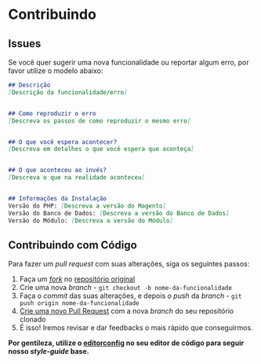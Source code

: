# Contribuindo

## Issues
Se você quer sugerir uma nova funcionalidade ou reportar algum erro, por favor utilize o modelo abaixo:

```markdown
## Descrição
[Descrição da funcionalidade/erro]


## Como reproduzir o erro
[Descreva os passos de como reproduzir o mesmo erro]


## O que você espera acontecer?
[Descreva em detalhes o que você espera que aconteça]


## O que aconteceu ao invés?
[Descreva o que na realidade aconteceu]


## Informações da Instalação
Versão do PHP: [Descreva a versão do Magento]
Versão do Banco de Dados: [Descreva a versão do Banco de Dados]
Versão do Módulo: [Descreva a versão do Módulo]
```


## Contribuindo com Código
Para fazer um *pull request* com suas alterações, siga os seguintes passos:

1. Faça um *[fork](http://help.github.com/forking/)* no [repositório original](https://github.com/BoletoSimples/boletosimples-magento-v1)
2. Crie uma nova *branch* - `git checkout -b nome-da-funcionalidade`
3. Faça o *commit* das suas alterações, e depois o *push* da *branch* - `git push origin nome-da-funcionalidade`
4. [Crie uma novo Pull Request](https://github.com/BoletoSimples/boletosimples-magento-v1/compare) com a nova *branch* do seu repositório clonado
5. É isso! Iremos revisar e dar feedbacks o mais rápido que conseguirmos.

**Por gentileza, utilize o [editorconfig](http://editorconfig.org/) no seu editor de código para seguir nosso *style-guide* base.**
